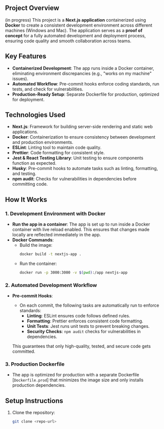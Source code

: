 ## Project Overview

(in progress)
This project is a **Next.js application** containerized using **Docker** to create a consistent development environment across different machines (Windows and Mac). The application serves as a **proof of concept** for a fully automated development and deployment process, ensuring code quality and smooth collaboration across teams.

## Key Features

- **Containerized Development**: The app runs inside a Docker container, eliminating environment discrepancies (e.g., "works on my machine" issues).
- **Automated Workflow**: Pre-commit hooks enforce coding standards, run tests, and check for vulnerabilities.
- **Production-Ready Setup**: Separate Dockerfile for production, optimized for deployment.

## Technologies Used

- **Next.js**: Framework for building server-side rendering and static web applications.
- **Docker**: Containerization to ensure consistency between development and production environments.
- **ESLint**: Linting tool to maintain code quality.
- **Prettier**: Code formatting for consistent style.
- **Jest & React Testing Library**: Unit testing to ensure components function as expected.
- **Husky**: Pre-commit hooks to automate tasks such as linting, formatting, and testing.
- **npm audit**: Checks for vulnerabilities in dependencies before committing code.

## How It Works

### 1. Development Environment with Docker

- **Run the app in a container**: The app is set up to run inside a Docker container with live reload enabled. This ensures that changes made locally are reflected immediately in the app.
- **Docker Commands**:
  - Build the image:
    ```bash
    docker build -t nextjs-app .
    ```
  - Run the container:
    ```bash
    docker run -p 3000:3000 -v $(pwd):/app nextjs-app
    ```

### 2. Automated Development Workflow

- **Pre-commit Hooks**:

  - On each commit, the following tasks are automatically run to enforce standards:
    - **Linting**: ESLint ensures code follows defined rules.
    - **Formatting**: Prettier enforces consistent code formatting.
    - **Unit Tests**: Jest runs unit tests to prevent breaking changes.
    - **Security Checks**: `npm audit` checks for vulnerabilities in dependencies.

  This guarantees that only high-quality, tested, and secure code gets committed.

### 3. Production Dockerfile

- The app is optimized for production with a separate Dockerfile [`Dockerfile.prod`] that minimizes the image size and only installs production dependencies.

## Setup Instructions

1. Clone the repository:
   ```bash
   git clone <repo-url>
   ```
